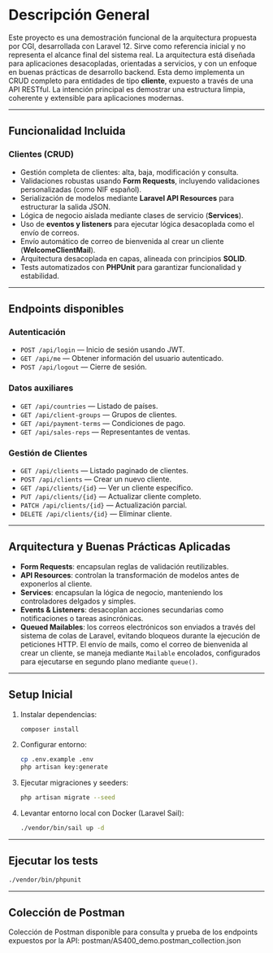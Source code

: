 # Descripción General

Este proyecto es una demostración funcional de la arquitectura propuesta por CGI, desarrollada con Laravel 12. Sirve como referencia inicial y no representa el alcance final del sistema real.
La arquitectura está diseñada para aplicaciones desacopladas, orientadas a servicios, y con un enfoque en buenas prácticas de desarrollo backend.
Esta demo implementa un CRUD completo para entidades de tipo **cliente**, expuesto a través de una API RESTful. La intención principal es demostrar una estructura limpia, coherente y extensible para aplicaciones modernas.

---

## Funcionalidad Incluida

### Clientes (CRUD)

- Gestión completa de clientes: alta, baja, modificación y consulta.
- Validaciones robustas usando **Form Requests**, incluyendo validaciones personalizadas (como NIF español).
- Serialización de modelos mediante **Laravel API Resources** para estructurar la salida JSON.
- Lógica de negocio aislada mediante clases de servicio (**Services**).
- Uso de **eventos y listeners** para ejecutar lógica desacoplada como el envío de correos.
- Envío automático de correo de bienvenida al crear un cliente (**WelcomeClientMail**).
- Arquitectura desacoplada en capas, alineada con principios **SOLID**.
- Tests automatizados con **PHPUnit** para garantizar funcionalidad y estabilidad.

---

## Endpoints disponibles

### Autenticación

- `POST /api/login` — Inicio de sesión usando JWT.
- `GET /api/me` — Obtener información del usuario autenticado.
- `POST /api/logout` — Cierre de sesión.

### Datos auxiliares

- `GET /api/countries` — Listado de países.
- `GET /api/client-groups` — Grupos de clientes.
- `GET /api/payment-terms` — Condiciones de pago.
- `GET /api/sales-reps` — Representantes de ventas.

### Gestión de Clientes

- `GET /api/clients` — Listado paginado de clientes.
- `POST /api/clients` — Crear un nuevo cliente.
- `GET /api/clients/{id}` — Ver un cliente específico.
- `PUT /api/clients/{id}` — Actualizar cliente completo.
- `PATCH /api/clients/{id}` — Actualización parcial.
- `DELETE /api/clients/{id}` — Eliminar cliente.

---

## Arquitectura y Buenas Prácticas Aplicadas

- **Form Requests**: encapsulan reglas de validación reutilizables.
- **API Resources**: controlan la transformación de modelos antes de exponerlos al cliente.
- **Services**: encapsulan la lógica de negocio, manteniendo los controladores delgados y simples.
- **Events & Listeners**: desacoplan acciones secundarias como notificaciones o tareas asincrónicas.
- **Queued Mailables**: los correos electrónicos son enviados a través del sistema de colas de Laravel, evitando bloqueos durante la ejecución de peticiones HTTP. El envío de mails, como el correo de bienvenida al crear un cliente, se maneja mediante `Mailable` encolados, configurados para ejecutarse en segundo plano mediante `queue()`.

---

## Setup Inicial

1. Instalar dependencias:
   ```bash
   composer install
   ```

2. Configurar entorno:
   ```bash
   cp .env.example .env
   php artisan key:generate
   ```

3. Ejecutar migraciones y seeders:
   ```bash
   php artisan migrate --seed
   ```

4. Levantar entorno local con Docker (Laravel Sail):
   ```bash
   ./vendor/bin/sail up -d
   ```

---

## Ejecutar los tests

```bash
./vendor/bin/phpunit
```

---
## Colección de Postman
Colección de Postman disponible para consulta y prueba de los endpoints expuestos por la API:
postman/AS400_demo.postman_collection.json
